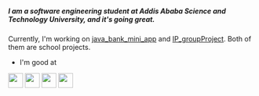 
##### I am a software engineering student at Addis Ababa Science and Technology University, and it's going great.

Currently, I'm working on [java_bank_mini_app](https://github.com/HaileabT/java_bank_mini_app.git) and [IP_groupProject](https://github.com/HaileabT/IP_groupProject.git). Both of them are school projects.

- I'm good at
<img src="https://github.com/HaileabT/HaileabT/assets/99401380/e8c7884d-2b57-4216-96a5-e00f74b0b707" width="30px">
<img src="https://github.com/HaileabT/HaileabT/assets/99401380/e0ce1127-63cb-46f7-96f4-50db641ab265" width="30px">
<img src="https://github.com/HaileabT/HaileabT/assets/99401380/3c515e25-ce48-4143-9186-4b01560b917a" width="30px">
<img src="https://github.com/HaileabT/HaileabT/assets/99401380/89d07a35-0a6d-44a9-98b0-a2ca44379951" width="30px">


<!--
**HaileabT/HaileabT** is a ✨ _special_ ✨ repository because its `README.md` (this file) appears on your GitHub profile.

Here are some ideas to get you started:

- 🔭 I’m currently working on ...
- 🌱 I’m currently learning ...
- 👯 I’m looking to collaborate on ...
- 🤔 I’m looking for help with ...
- 💬 Ask me about ...
- 📫 How to reach me: ...
- 😄 Pronouns: ...
- ⚡ Fun fact: ...
-->
